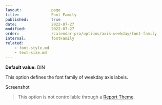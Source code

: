 ```yaml
---
layout:             page
title:              Font Family
published:          true
date:               2022-07-27
modified:           2022-07-27
order:              /calendar-pro/options/axis-weekday/font-family
internal:           fontFamily
related:
    - font-style.md
    - text-size.md
---
```

**Default value:** DIN

This option defines the font family of weekday axis labels.  

<todo>Screenshot</todo>

> This option is not controllable through a [Report Theme](../../features/themes.md).